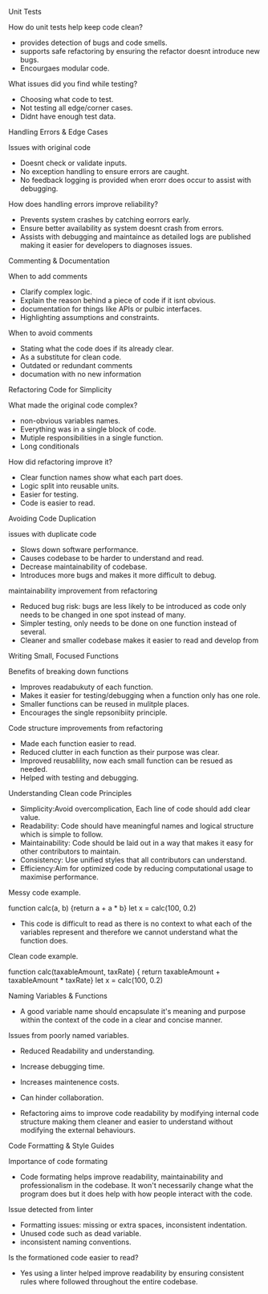 Unit Tests

How do unit tests help keep code clean?

- provides detection of bugs and code smells.
- supports safe refactoring by ensuring the refactor doesnt introduce new bugs.
- Encourgaes modular code.

What issues did you find while testing?

- Choosing what code to test.
- Not testing all edge/corner cases.
- Didnt have enough test data.

Handling Errors & Edge Cases

Issues with original code

- Doesnt check or validate inputs.
- No exception handling to ensure errors are caught.
- No feedback logging is provided when erorr does occur to assist with debugging.

How does handling errors improve reliability?

- Prevents system crashes by catching eorrors early.
- Ensure better availability as system doesnt crash from errors.
- Assists with debugging and maintaince as detailed logs are published making it easier for developers to diagnoses issues.

Commenting & Documentation

When to add comments

- Clarify complex logic.
- Explain the reason behind a piece of code if it isnt obvious.
- documentation for things like APIs or pulbic interfaces.
- Highlighting assumptions and constraints.

When to avoid comments

- Stating what the code does if its already clear.
- As a substitute for clean code.
- Outdated or redundant comments
- documation with no new information

Refactoring Code for Simplicity

What made the original code complex?

- non-obvious variables names.
- Everything was in a single block of code.
- Mutiple responsibilities in a single function.
- Long conditionals

How did refactoring improve it?

- Clear function names show what each part does.
- Logic split into reusable units.
- Easier for testing.
- Code is easier to read.

Avoiding Code Duplication

issues with duplicate code

- Slows down software performance.
- Causes codebase to be harder to understand and read.
- Decrease maintainability of codebase.
- Introduces more bugs and makes it more difficult to debug.

maintainability improvement from refactoring

- Reduced bug risk: bugs are less likely to be introduced as code only needs to be changed in one spot instead of many.
- Simpler testing, only needs to be done on one function instead of several.
- Cleaner and smaller codebase makes it easier to read and develop from

Writing Small, Focused Functions

Benefits of breaking down functions

- Improves readabukuty of each function.
- Makes it easier for testing/debugging when a function only has one role.
- Smaller functions can be reused in mulitple places.
- Encourages the single repsonibiity principle.

Code structure improvements from refactoring

- Made each function easier to read.
- Reduced clutter in each function as their purpose was clear.
- Improved reusablility, now each small function can be resued as needed.
- Helped with testing and debugging.

Understanding Clean code Principles

- Simplicity:Avoid overcomplication, Each line of code should add clear value.
- Readability: Code should have meaningful names and logical structure which is simple to follow.
- Maintainability: Code should be laid out in a way that makes it easy for other contributors to maintain.
- Consistency: Use unified styles that all contributors can understand.
- Efficiency:Aim for optimized code by reducing computational usage to maximise performance.

Messy code example.

function calc(a, b) {return a + a \* b}
let x = calc(100, 0.2)

- This code is difficult to read as there is no context to what each of the variables represent and therefore we cannot understand what the function does.

Clean code example.

function calc(taxableAmount, taxRate) {
return taxableAmount + taxableAmount \* taxRate}
let x = calc(100, 0.2)

Naming Variables & Functions

- A good variable name should encapsulate it's meaning and purpose within the context of the code in a clear and concise manner.

Issues from poorly named variables.

- Reduced Readability and understanding.
- Increase debugging time.
- Increases maintenence costs.
- Can hinder collaboration.

- Refactoring aims to improve code readability by modifying internal code structure making them cleaner and easier to understand without modifying the external behaviours.

Code Formatting & Style Guides

Importance of code formating

- Code formating helps improve readability, maintainability and professionalism in the codebase. It won't necessarily change what the program does but it does help with how people interact with the code.

Issue detected from linter

- Formatting issues: missing or extra spaces, inconsistent indentation.
- Unused code such as dead variable.
- inconsistent naming conventions.

Is the formationed code easier to read?

- Yes using a linter helped improve readability by ensuring consistent rules where followed throughout the entire codebase.
